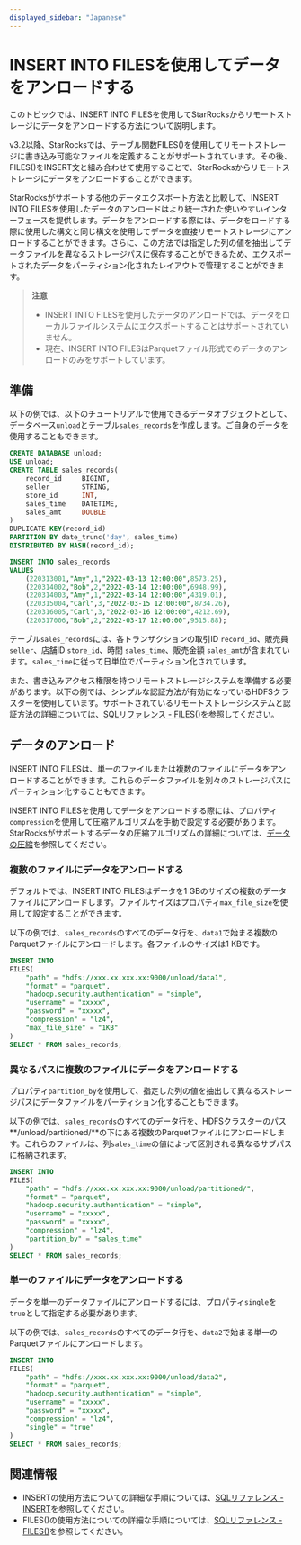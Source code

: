 ```yaml
---
displayed_sidebar: "Japanese"
---
```


# INSERT INTO FILESを使用してデータをアンロードする

このトピックでは、INSERT INTO FILESを使用してStarRocksからリモートストレージにデータをアンロードする方法について説明します。

v3.2以降、StarRocksでは、テーブル関数FILES()を使用してリモートストレージに書き込み可能なファイルを定義することがサポートされています。その後、FILES()をINSERT文と組み合わせて使用することで、StarRocksからリモートストレージにデータをアンロードすることができます。

StarRocksがサポートする他のデータエクスポート方法と比較して、INSERT INTO FILESを使用したデータのアンロードはより統一された使いやすいインターフェースを提供します。データをアンロードする際には、データをロードする際に使用した構文と同じ構文を使用してデータを直接リモートストレージにアンロードすることができます。さらに、この方法では指定した列の値を抽出してデータファイルを異なるストレージパスに保存することができるため、エクスポートされたデータをパーティション化されたレイアウトで管理することができます。

> **注意**
>
> - INSERT INTO FILESを使用したデータのアンロードでは、データをローカルファイルシステムにエクスポートすることはサポートされていません。
> - 現在、INSERT INTO FILESはParquetファイル形式でのデータのアンロードのみをサポートしています。

## 準備

以下の例では、以下のチュートリアルで使用できるデータオブジェクトとして、データベース`unload`とテーブル`sales_records`を作成します。ご自身のデータを使用することもできます。

```SQL
CREATE DATABASE unload;
USE unload;
CREATE TABLE sales_records(
    record_id     BIGINT,
    seller        STRING,
    store_id      INT,
    sales_time    DATETIME,
    sales_amt     DOUBLE
)
DUPLICATE KEY(record_id)
PARTITION BY date_trunc('day', sales_time)
DISTRIBUTED BY HASH(record_id);

INSERT INTO sales_records
VALUES
    (220313001,"Amy",1,"2022-03-13 12:00:00",8573.25),
    (220314002,"Bob",2,"2022-03-14 12:00:00",6948.99),
    (220314003,"Amy",1,"2022-03-14 12:00:00",4319.01),
    (220315004,"Carl",3,"2022-03-15 12:00:00",8734.26),
    (220316005,"Carl",3,"2022-03-16 12:00:00",4212.69),
    (220317006,"Bob",2,"2022-03-17 12:00:00",9515.88);
```

テーブル`sales_records`には、各トランザクションの取引ID `record_id`、販売員 `seller`、店舗ID `store_id`、時間 `sales_time`、販売金額 `sales_amt`が含まれています。`sales_time`に従って日単位でパーティション化されています。

また、書き込みアクセス権限を持つリモートストレージシステムを準備する必要があります。以下の例では、シンプルな認証方法が有効になっているHDFSクラスターを使用しています。サポートされているリモートストレージシステムと認証方法の詳細については、[SQLリファレンス - FILES()](../sql-reference/sql-functions/table-functions/files.md)を参照してください。

## データのアンロード

INSERT INTO FILESは、単一のファイルまたは複数のファイルにデータをアンロードすることができます。これらのデータファイルを別々のストレージパスにパーティション化することもできます。

INSERT INTO FILESを使用してデータをアンロードする際には、プロパティ`compression`を使用して圧縮アルゴリズムを手動で設定する必要があります。StarRocksがサポートするデータの圧縮アルゴリズムの詳細については、[データの圧縮](../table_design/data_compression.md)を参照してください。

### 複数のファイルにデータをアンロードする

デフォルトでは、INSERT INTO FILESはデータを1 GBのサイズの複数のデータファイルにアンロードします。ファイルサイズはプロパティ`max_file_size`を使用して設定することができます。

以下の例では、`sales_records`のすべてのデータ行を、`data1`で始まる複数のParquetファイルにアンロードします。各ファイルのサイズは1 KBです。

```SQL
INSERT INTO 
FILES(
    "path" = "hdfs://xxx.xx.xxx.xx:9000/unload/data1",
    "format" = "parquet",
    "hadoop.security.authentication" = "simple",
    "username" = "xxxxx",
    "password" = "xxxxx",
    "compression" = "lz4",
    "max_file_size" = "1KB"
)
SELECT * FROM sales_records;
```

### 異なるパスに複数のファイルにデータをアンロードする

プロパティ`partition_by`を使用して、指定した列の値を抽出して異なるストレージパスにデータファイルをパーティション化することもできます。

以下の例では、`sales_records`のすべてのデータ行を、HDFSクラスターのパス**/unload/partitioned/**の下にある複数のParquetファイルにアンロードします。これらのファイルは、列`sales_time`の値によって区別される異なるサブパスに格納されます。

```SQL
INSERT INTO 
FILES(
    "path" = "hdfs://xxx.xx.xxx.xx:9000/unload/partitioned/",
    "format" = "parquet",
    "hadoop.security.authentication" = "simple",
    "username" = "xxxxx",
    "password" = "xxxxx",
    "compression" = "lz4",
    "partition_by" = "sales_time"
)
SELECT * FROM sales_records;
```

### 単一のファイルにデータをアンロードする

データを単一のデータファイルにアンロードするには、プロパティ`single`を`true`として指定する必要があります。

以下の例では、`sales_records`のすべてのデータ行を、`data2`で始まる単一のParquetファイルにアンロードします。

```SQL
INSERT INTO 
FILES(
    "path" = "hdfs://xxx.xx.xxx.xx:9000/unload/data2",
    "format" = "parquet",
    "hadoop.security.authentication" = "simple",
    "username" = "xxxxx",
    "password" = "xxxxx",
    "compression" = "lz4",
    "single" = "true"
)
SELECT * FROM sales_records;
```

## 関連情報

- INSERTの使用方法についての詳細な手順については、[SQLリファレンス - INSERT](../sql-reference/sql-statements/data-manipulation/INSERT.md)を参照してください。
- FILES()の使用方法についての詳細な手順については、[SQLリファレンス - FILES()](../sql-reference/sql-functions/table-functions/files.md)を参照してください。
